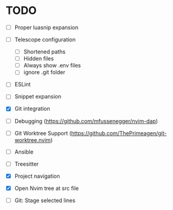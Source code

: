 # TODO

- [ ] Proper luasnip expansion
- [ ] Telescope configuration
  - [ ] Shortened paths
  - [ ] Hidden files
  - [ ] Always show .env files
  - [ ] ignore .git folder
- [ ] ESLint
- [ ] Snippet expansion
- [x] Git integration
- [ ] Debugging (https://github.com/mfussenegger/nvim-dap)
- [ ] Git Worktree Support (https://github.com/ThePrimeagen/git-worktree.nvim)
- [ ] Ansible
- [ ] Treesitter
- [x] Project navigation
- [x] Open Nvim tree at src file
- [ ] Git: Stage selected lines


